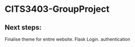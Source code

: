 # CITS3403-GroupProject

## Next steps:

Finalise theme for entire website.
Flask Login. authentication


